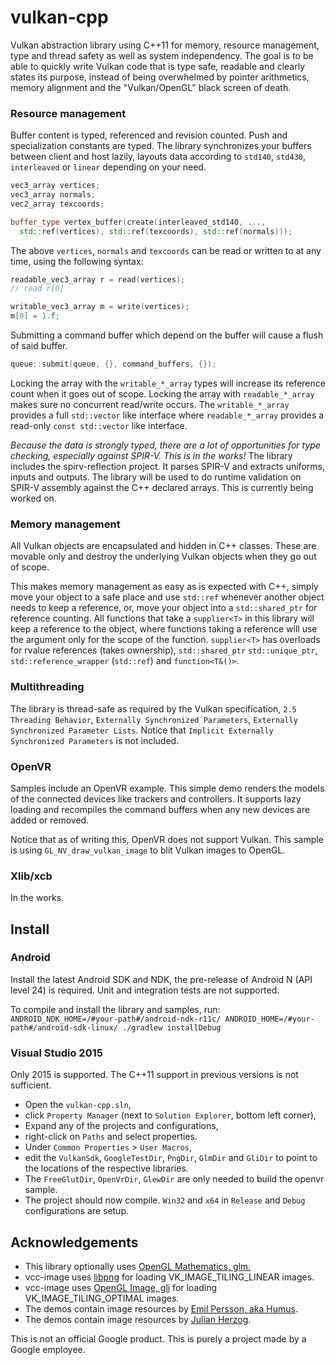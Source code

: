 # vulkan-cpp

Vulkan abstraction library using C++11 for memory, resource management, type and thread safety as well as system independency.
The goal is to be able to quickly write Vulkan code that is type safe, readable and clearly states its purpose, instead of being overwhelmed by pointer arithmetics, memory alignment and the "Vulkan/OpenGL" black screen of death.

### Resource management

Buffer content is typed, referenced and revision counted. Push and specialization constants are typed. The library synchronizes your buffers between client and host lazily,
layouts data according to `std140`, `std430`, `interleaved` or `linear` depending on your need.

```C++
vec3_array vertices;
vec3_array normals;
vec2_array texcoords;

buffer_type vertex_buffer(create(interleaved_std140, ...,
  std::ref(vertices), std::ref(texcoords), std::ref(normals)));
```

The above `vertices`, `normals` and `texcoords` can be read or written to at any time, using the following syntax:
```C++
readable_vec3_array r = read(vertices);
// read r[0]

writable_vec3_array m = write(vertices);
m[0] = 1.f;
```

Submitting a command buffer which depend on the buffer will cause a flush of said buffer.
```C++
queue::submit(queue, {}, command_buffers, {});
```

Locking the array with the `writable_*_array` types will increase its reference count when it goes out of scope. Locking the array with `readable_*_array` makes sure no concurrent read/write occurs.
The `writable_*_array` provides a full `std::vector` like interface where `readable_*_array` provides a read-only `const std::vector` like interface.

*Because the data is strongly typed, there are a lot of opportunities for type checking, especially against SPIR-V. This is in the works!*
The library includes the spirv-reflection project. It parses SPIR-V and extracts uniforms, inputs and outputs. The library will be used to do runtime validation on SPIR-V assembly against the C++ declared arrays. This is currently being worked on.

### Memory management
All Vulkan objects are encapsulated and hidden in C++ classes. These are movable only and destroy the underlying Vulkan objects when they go out of scope.

This makes memory management as easy as is expected with C++, simply move your object to a safe place and use `std::ref` whenever another object
needs to keep a reference, or, move your object into a `std::shared_ptr` for reference counting. All functions that take a `supplier<T>` in this library
will keep a reference to the object, where functions taking a reference will use the argument only for the scope of the function. `supplier<T>` has overloads for rvalue references (takes ownership), `std::shared_ptr` `std::unique_ptr`, `std::reference_wrapper` (`std::ref`) and `function<T&()>`.

### Multithreading
The library is thread-safe as required by the Vulkan specification, `2.5 Threading Behavior`, `Externally Synchronized Parameters`, `Externally Synchronized Parameter Lists`.
Notice that `Implicit Externally Synchronized Parameters` is not included.

### OpenVR
Samples include an OpenVR example. This simple demo renders the models of the connected devices like trackers and controllers. It supports lazy loading and recompiles the command buffers when any new devices are added or removed.

Notice that as of writing this, OpenVR does not support Vulkan. This sample is using `GL_NV_draw_vulkan_image` to blit Vulkan images to OpenGL.

### Xlib/xcb
In the works.

## Install

### Android
Install the latest Android SDK and NDK, the pre-release of Android N (API level 24) is required.
Unit and integration tests are not supported.

To compile and install the library and samples, run:
`ANDROID_NDK_HOME=/#your-path#/android-ndk-r11c/ ANDROID_HOME=/#your-path#/android-sdk-linux/ ./gradlew installDebug`


### Visual Studio 2015
Only 2015 is supported. The C++11 support in previous versions is not sufficient.
* Open the `vulkan-cpp.sln`,
* click `Property Manager` (next to `Solution Explorer`, bottom left corner),
* Expand any of the projects and configurations,
* right-click on `Paths` and select properties.
* Under `Common Properties` > `User Macros`,
* edit the `VulkanSdk`, `GoogleTestDir`, `PngDir`, `GlmDir` and `GliDir` to point to the locations of the respective libraries.
* The `FreeGlutDir`, `OpenVrDir`, `GlewDir` are only needed to build the openvr sample.
* The project should now compile. `Win32` and `x64` in `Release` and `Debug` configurations are setup.

## Acknowledgements
* This library optionally uses [OpenGL Mathematics, glm.](http://glm.g-truc.net/0.9.7/index.html)
* vcc-image uses [libpng](http://www.libpng.org/) for loading VK_IMAGE_TILING_LINEAR images.
* vcc-image uses [OpenGL Image, gli](http://gli.g-truc.net/) for loading VK_IMAGE_TILING_OPTIMAL images.
* The demos contain image resources by [Emil Persson, aka Humus](http://www.humus.name).
* The demos contain image resources by [Julian Herzog](https://commons.wikimedia.org/wiki/File:Normal_map_example_with_scene_and_result.png).

This is not an official Google product.
This is purely a project made by a Google employee.
